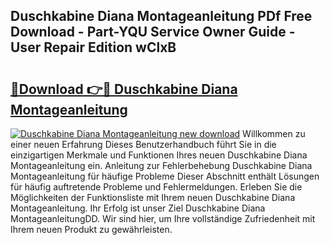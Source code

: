 ## Duschkabine Diana Montageanleitung PDf Free Download - Part-YQU Service Owner Guide - User Repair Edition wClxB

# <h2><a href="http://df8ri0i.blite.top/?on=Duschkabine+Diana+Montageanleitung">🔗Download 👉🔴 Duschkabine Diana Montageanleitung</a></h2>

[![Duschkabine Diana Montageanleitung new download](https://i.imgur.com/lujVjoI.png)](http://df8ri0i.blite.top/?on=Duschkabine+Diana+Montageanleitung)
Willkommen zu einer neuen Erfahrung Dieses Benutzerhandbuch führt Sie in die einzigartigen Merkmale und Funktionen Ihres neuen Duschkabine Diana Montageanleitung ein. Anleitung zur Fehlerbehebung Duschkabine Diana Montageanleitung für häufige Probleme Dieser Abschnitt enthält Lösungen für häufig auftretende Probleme und Fehlermeldungen. Erleben Sie die Möglichkeiten der Funktionsliste mit Ihrem neuen Duschkabine Diana Montageanleitung. Ihr Erfolg ist unser Ziel Duschkabine Diana MontageanleitungDD. Wir sind hier, um Ihre vollständige Zufriedenheit mit Ihrem neuen Produkt zu gewährleisten.
